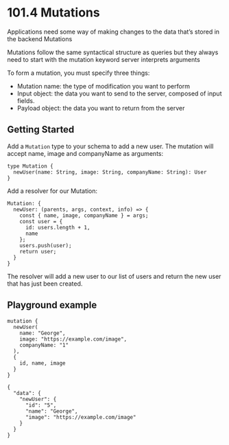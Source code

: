 # 101.4 Mutations

Applications need some way of making changes to the data that’s stored in the backend
Mutations

Mutations follow the same syntactical structure as queries but they always need to start with the mutation keyword
server interprets arguments

To form a mutation, you must specify three things:

- Mutation name: the type of modification you want to perform
- Input object: the data you want to send to the server, composed of input fields.
- Payload object: the data you want to return from the server

## Getting Started

Add a `Mutation` type to your schema to add a new user. The mutation will accept name, image and
companyName as arguments:

```
type Mutation {
  newUser(name: String, image: String, companyName: String): User
}
```

Add a resolver for our Mutation:

```
Mutation: {
  newUser: (parents, args, context, info) => {
    const { name, image, companyName } = args;
    const user = {
      id: users.length + 1,
      name
    };
    users.push(user);
    return user;
  }
}
```

The resolver will add a new user to our list of users and return the new user that has
just been created.


## Playground example

```
mutation { 
  newUser(
    name: "George", 
    image: "https://example.com/image", 
    companyName: "1"
  ),
  {
    id, name, image
  }
}
```


```
{
  "data": {
    "newUser": {
      "id": "5",
      "name": "George",
      "image": "https://example.com/image"
    }
  }
}
```